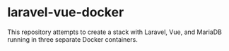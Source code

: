 # laravel-vue-docker
This repository attempts to create a stack with Laravel, Vue, and MariaDB running in three separate Docker containers.
